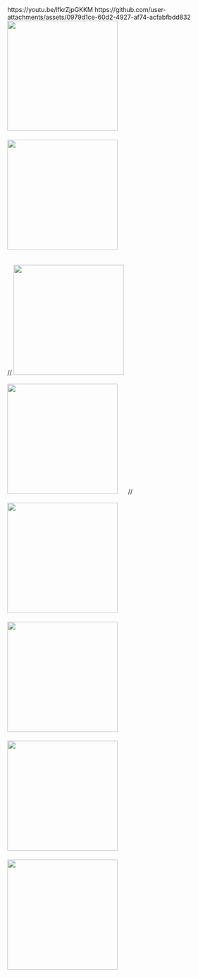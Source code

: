 <div style="display: flex; flex-wrap: wrap;">
https://youtu.be/lfkrZjpGKKM
https://github.com/user-attachments/assets/0979d1ce-60d2-4927-af74-acfabfbdd832


  




  <img src="https://github.com/user-attachments/assets/9dc5b86b-28a1-43f1-94d8-2ab31dcf66a6" width="250" style="margin-right: 20px; margin-bottom: 20px;">
  <img src="https://github.com/user-attachments/assets/95eb5226-1945-4586-9f61-50730cc9f32f"  width="250" style="margin-right: 20px; margin-bottom: 20px;">
 
 //
  <img src="https://github.com/user-attachments/assets/021e6939-f9de-4236-8d57-6b66fa8ac073"  width="250" style="margin-right: 20px; margin-bottom: 20px;">
  <img src="https://github.com/user-attachments/assets/c8353e01-00e9-4198-ba83-672b61730ea6"  width="250" style="margin-right: 20px; margin-bottom: 20px;">
  //
  <img src="https://github.com/user-attachments/assets/c6a289b6-5b32-413f-9c88-26f735bd1628" width="250" style="margin-right: 20px; margin-bottom: 20px;">
  <img src="https://github.com/user-attachments/assets/882f9f95-2634-4f9f-93d4-30c5a26d4ef4"  width="250" style="margin-right: 20px; margin-bottom: 20px;">
  <img src="https://github.com/user-attachments/assets/b41f96b4-2cdf-4cf0-8e68-97243b6b83f8"  width="250" style="margin-right: 20px; margin-bottom: 20px;">
  <img src="https://github.com/user-attachments/assets/21014bf0-a839-456e-baf8-9c17f877bbc6" width="250" style="margin-right: 20px; margin-bottom: 20px;">
  
</div>
